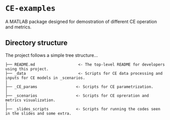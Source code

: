 # `CE-examples`

A MATLAB package designed for demostration of different CE operation and metrics.

## Directory structure
The project follows a simple tree structure...

```
├── README.md                   <- The top-level README for developers using this project.
├── _data                       <- Scripts for CE data processing and inputs for CE models in _scenarios.
│
├── _CE_params                 <- Scripts for CE parametrization.
│ 
├── _scenarios                 <- Scripts for CE opreration and metrics visualization.
│ 
├── _slides_scripts            <- Scripts for running the codes seen in the slides and some extra.
